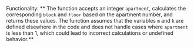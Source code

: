 Functionality: ** The function accepts an integer `apartment`, calculates the corresponding `block` and `floor` based on the apartment number, and returns these values. The function assumes that the variables `m` and `k` are defined elsewhere in the code and does not handle cases where `apartment` is less than 1, which could lead to incorrect calculations or undefined behavior.**